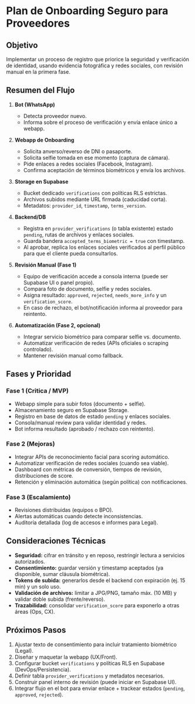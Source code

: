# Plan de Onboarding Seguro para Proveedores

## Objetivo

Implementar un proceso de registro que priorice la seguridad y verificación de identidad, usando evidencia fotográfica y redes sociales, con revisión manual en la primera fase.

## Resumen del Flujo

1. **Bot (WhatsApp)**
   - Detecta proveedor nuevo.
   - Informa sobre el proceso de verificación y envía enlace único a webapp.

2. **Webapp de Onboarding**
   - Solicita anverso/reverso de DNI o pasaporte.
   - Solicita selfie tomada en ese momento (captura de cámara).
   - Pide enlaces a redes sociales (Facebook, Instagram).
   - Confirma aceptación de términos biométricos y envía los archivos.

3. **Storage en Supabase**
   - Bucket dedicado `verifications` con políticas RLS estrictas.
   - Archivos subidos mediante URL firmada (caducidad corta).
   - Metadatos: `provider_id`, `timestamp`, `terms_version`.

4. **Backend/DB**
   - Registra en `provider_verifications` (o tabla existente) estado `pending`, rutas de archivos y enlaces sociales.
   - Guarda bandera `accepted_terms_biometric = true` con timestamp.
   - Al aprobar, replica los enlaces sociales verificados al perfil público para que el cliente pueda consultarlos.

5. **Revisión Manual (Fase 1)**
   - Equipo de verificación accede a consola interna (puede ser Supabase UI o panel propio).
   - Compara foto de documento, selfie y redes sociales.
   - Asigna resultado: `approved`, `rejected`, `needs_more_info` y un `verification_score`.
   - En caso de rechazo, el bot/notificación informa al proveedor para reintento.

6. **Automatización (Fase 2, opcional)**
   - Integrar servicio biométrico para comparar selfie vs. documento.
   - Automatizar verificación de redes (APIs oficiales o scraping controlado).
   - Mantener revisión manual como fallback.

## Fases y Prioridad

### Fase 1 (Critica / MVP)
- Webapp simple para subir fotos (documento + selfie).
- Almacenamiento seguro en Supabase Storage.
- Registro en base de datos de estado `pending` y enlaces sociales.
- Consola/manual review para validar identidad y redes.
- Bot informa resultado (aprobado / rechazo con reintento).

### Fase 2 (Mejoras)
- Integrar APIs de reconocimiento facial para scoring automático.
- Automatizar verificación de redes sociales (cuando sea viable).
- Dashboard con métricas de conversión, tiempos de revisión, distribuciones de score.
- Retención y eliminación automática (según política) con notificaciones.

### Fase 3 (Escalamiento)
- Revisiones distribuidas (equipos o BPO).
- Alertas automáticas cuando detecte inconsistencias.
- Auditoría detallada (log de accesos e informes para Legal).

## Consideraciones Técnicas

- **Seguridad:** cifrar en tránsito y en reposo, restringir lectura a servicios autorizados.
- **Consentimiento:** guardar versión y timestamp aceptados (ya disponible, sumar cláusula biométrica).
- **Tokens de subida:** generarlos desde el backend con expiración (ej. 15 min) y un solo uso.
- **Validación de archivos:** limitar a JPG/PNG, tamaño máx. (10 MB) y validar doble subida (frente/reverso).
- **Trazabilidad:** consolidar `verification_score` para exponerlo a otras áreas (Ops, CX).

## Próximos Pasos

1. Ajustar texto de consentimiento para incluir tratamiento biométrico (Legal).
2. Diseñar y maquetar la webapp (UX/Front).
3. Configurar bucket `verifications` y políticas RLS en Supabase (DevOps/Persistencia).
4. Definir tabla `provider_verifications` y metadatos necesarios.
5. Construir panel interno de revisión (puede iniciar en Supabase UI).
6. Integrar flujo en el bot para enviar enlace + trackear estados (`pending`, `approved`, `rejected`).

